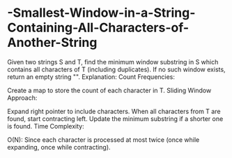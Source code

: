 # -Smallest-Window-in-a-String-Containing-All-Characters-of-Another-String
Given two strings S and T, find the minimum window substring in S which contains all characters of T (including duplicates). If no such window exists, return an empty string "".
Explanation:
Count Frequencies:

Create a map to store the count of each character in T.
Sliding Window Approach:

Expand right pointer to include characters.
When all characters from T are found, start contracting left.
Update the minimum substring if a shorter one is found.
Time Complexity:

O(N): Since each character is processed at most twice (once while expanding, once while contracting).
